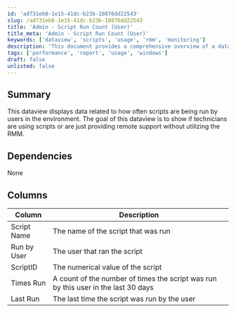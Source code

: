 ```yaml
---
id: 'ad731eb0-1e15-41dc-b23b-10876dd22543'
slug: /ad731eb0-1e15-41dc-b23b-10876dd22543
title: 'Admin - Script Run Count (User)'
title_meta: 'Admin - Script Run Count (User)'
keywords: ['dataview', 'scripts', 'usage', 'rmm', 'monitoring']
description: 'This document provides a comprehensive overview of a dataview designed to display data related to the frequency of script execution by users within a remote monitoring and management environment. It aims to assess whether technicians are actively utilizing scripts or primarily providing remote support.'
tags: ['performance', 'report', 'usage', 'windows']
draft: false
unlisted: false
---
```


## Summary

This dataview displays data related to how often scripts are being run by users in the environment. The goal of this dataview is to show if technicians are using scripts or are just providing remote support without utilizing the RMM.

## Dependencies

None

## Columns

| Column        | Description                                                                                      |
|---------------|--------------------------------------------------------------------------------------------------|
| Script Name   | The name of the script that was run                                                              |
| Run by User   | The user that ran the script                                                                     |
| ScriptID      | The numerical value of the script                                                                 |
| Times Run     | A count of the number of times the script was run by this user in the last 30 days              |
| Last Run      | The last time the script was run by the user                                                    |


